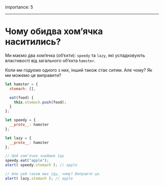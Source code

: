 importance: 5

---

# Чому обидва хом’ячка наситились?

Ми маємо два хом’ячка (об’єкти): `speedy` та `lazy`, які успадковують властивості від загального об’єкта `hamster`. 

Коли ми годуємо одного з них, інший також стає ситим. Але чому? Як ми можемо це виправити?

```js run
let hamster = {
  stomach: [],

  eat(food) {
    this.stomach.push(food);
  }
};

let speedy = {
  __proto__: hamster
};

let lazy = {
  __proto__: hamster
};

// Цей хом’ячок знайшов їду
speedy.eat("apple");
alert( speedy.stomach ); // apple

// Але цей також має їду, чому? Виправте це.
alert( lazy.stomach ); // apple
```
